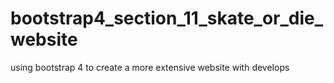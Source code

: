 # bootstrap4_section_11_skate_or_die_website
using bootstrap 4 to create a more extensive website with develops 
